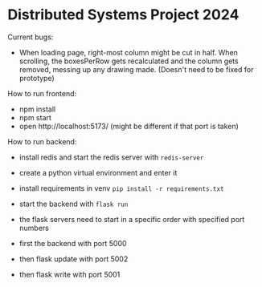 # Distributed Systems Project 2024

Current bugs:
- When loading page, right-most column might be cut in half. When scrolling, the boxesPerRow gets recalculated and the column gets removed, messing up any drawing made. (Doesn't need to be fixed for prototype)

How to run frontend:
- npm install
- npm start
- open http://localhost:5173/ (might be different if that port is taken)

How to run backend:
- install redis and start the redis server with `redis-server`
- create a python virtual environment and enter it
- install requirements in venv `pip install -r requirements.txt`
- start the backend with `flask run`

- the flask servers need to start in a specific order with specified port numbers
- first the backend with port 5000
- then flask update with port 5002
- then flask write with port 5001
